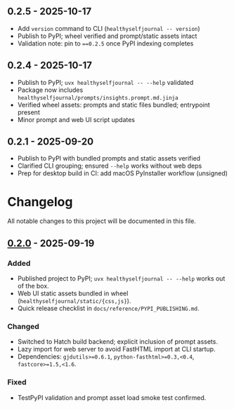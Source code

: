 ## 0.2.5 - 2025-10-17

- Add `version` command to CLI (`healthyselfjournal -- version`)
- Publish to PyPI; wheel verified and prompt/static assets intact
- Validation note: pin to `==0.2.5` once PyPI indexing completes

## 0.2.4 - 2025-10-17

- Publish to PyPI; `uvx healthyselfjournal -- --help` validated
- Package now includes `healthyselfjournal/prompts/insights.prompt.md.jinja`
- Verified wheel assets: prompts and static files bundled; entrypoint present
- Minor prompt and web UI script updates

## 0.2.1 - 2025-09-20

- Publish to PyPI with bundled prompts and static assets verified
- Clarified CLI grouping; ensured `--help` works without web deps
- Prep for desktop build in CI: add macOS PyInstaller workflow (unsigned)

# Changelog

All notable changes to this project will be documented in this file.

## [0.2.0] - 2025-09-19

### Added
- Published project to PyPI; `uvx healthyselfjournal -- --help` works out of the box.
- Web UI static assets bundled in wheel (`healthyselfjournal/static/{css,js}`).
- Quick release checklist in `docs/reference/PYPI_PUBLISHING.md`.

### Changed
- Switched to Hatch build backend; explicit inclusion of prompt assets.
- Lazy import for web server to avoid FastHTML import at CLI startup.
- Dependencies: `gjdutils>=0.6.1`, `python-fasthtml>=0.3,<0.4`, `fastcore>=1.5,<1.6`.

### Fixed
- TestPyPI validation and prompt asset load smoke test confirmed.

[0.2.0]: https://pypi.org/project/healthyselfjournal/0.2.0/
 [0.2.4]: https://pypi.org/project/healthyselfjournal/0.2.4/
